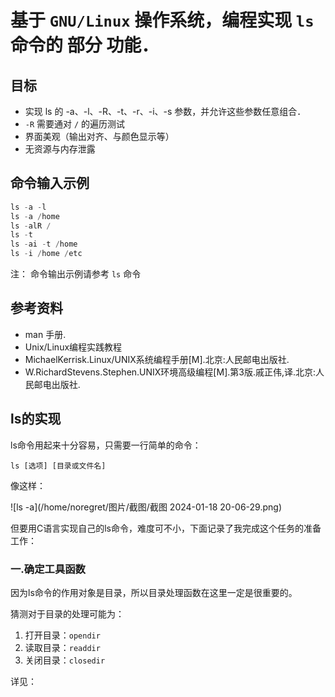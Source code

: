 # 基于 `GNU/Linux` 操作系统，编程实现 `ls` 命令的 **部分** 功能．

## 目标

- 实现 ls 的 -a、-l、-R、-t、-r、-i、-s 参数，并允许这些参数任意组合．
- `-R` 需要通对 `/` 的遍历测试
- 界面美观（输出对齐、与颜色显示等）
- 无资源与内存泄露

## 命令输入示例

```c
ls -a -l
ls -a /home
ls -alR /
ls -t
ls -ai -t /home
ls -i /home /etc
```

注： 命令输出示例请参考 `ls` 命令

## 参考资料

- man 手册.
- Unix/Linux编程实践教程
- MichaelKerrisk.Linux/UNIX系统编程手册[M].北京:人民邮电出版社.
- W.RichardStevens.Stephen.UNIX环境高级编程[M].第3版.戚正伟,译.北京:人民邮电出版社.

## ls的实现

ls命令用起来十分容易，只需要一行简单的命令：

`ls [选项] [目录或文件名]`

像这样：

![ls -a](/home/noregret/图片/截图/截图 2024-01-18 20-06-29.png)

但要用C语言实现自己的ls命令，难度可不小，下面记录了我完成这个任务的准备工作：

### 一.确定工具函数

因为ls命令的作用对象是目录，所以目录处理函数在这里一定是很重要的。

猜测对于目录的处理可能为：

1. 打开目录：`opendir`
2. 读取目录：`readdir`
3. 关闭目录：`closedir`

详见：
